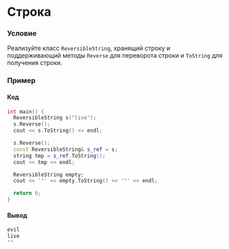 # Строка

### Условие
 
Реализуйте класс `ReversibleString`, хранящий строку и поддерживающий методы `Reverse` для переворота строки и `ToString` для получения строки.  

### Пример

#### Код

```c++
int main() {
  ReversibleString s("live");
  s.Reverse();
  cout << s.ToString() << endl;

  s.Reverse();
  const ReversibleString& s_ref = s;
  string tmp = s_ref.ToString();
  cout << tmp << endl;

  ReversibleString empty;
  cout << '"' << empty.ToString() << '"' << endl;

  return 0;
}
```
#### Вывод

```objectivec
evil
live
""
```